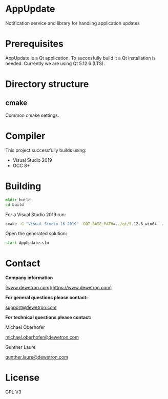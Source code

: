 # AppUpdate
Notification service and library for handling application updates

# Prerequisites
AppUpdate is a Qt application. To succesfully build it a Qt installation is needed.
Currently we are using Qt 5.12.6 (LTS).

# Directory structure

## cmake

Common cmake settings.

# Compiler

This project successfully builds using:
* Visual Studio 2019
* GCC 8+

# Building

```cmd
mkdir build
cd build
```

For a Visual Studio 2019 run:
```cmd
cmake -G "Visual Studio 16 2019" -DQT_BASE_PATH=../qt/5.12.6_win64 ..
```

Open the generated solution:
```cmd
start AppUpdate.sln
```

# Contact

**Company information**

[www.dewetron.com](https://www.dewetron.com)

**For general questions please contact:**

support@dewetron.com


**For technical questions please contact:**

Michael Oberhofer 

michael.oberhofer@dewetron.com

Gunther Laure

gunther.laure@dewetron.com


# License
GPL V3
